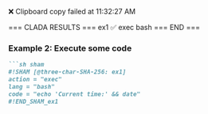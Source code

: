 ❌ Clipboard copy failed at 11:32:27 AM

=== CLADA RESULTS ===
ex1 ✅ exec bash
=== END ===

### Example 2: Execute some code
```markdown
```sh sham
#!SHAM [@three-char-SHA-256: ex1]
action = "exec"
lang = "bash"
code = "echo 'Current time:' && date"
#!END_SHAM_ex1